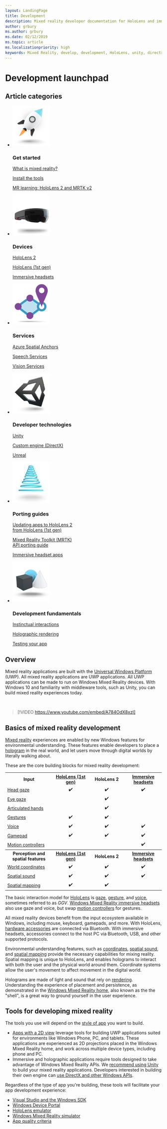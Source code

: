 ```yaml
---
layout: LandingPage
title: Development
description: Mixed reality developer documentation for HoloLens and immersive headsets.
author: grbury
ms.author: grbury
ms.date: 02/12/2019
ms.topic: article
ms.localizationpriority: high
keywords: Mixed Reality, develop, development, HoloLens, unity, directx
---
```


# Development launchpad

## Article categories


<ul class="panelContent cardsF">
    <li>
        <div class="cardSize">
            <div class="cardPadding">
                <div class="card">
                    <div class="cardImageOuter">
                        <div class="cardImage">
                            <img src="images/GetStartedIcon.png" alt="Get started icon">
                        </div>
                    </div>
                    <div class="cardText">
                        <h3>Get started</h3>
                        <p>
                            <a href="mixed-reality.md">What is mixed reality?</a>
                        </p>
                        <p>
                            <a href="install-the-tools.md">Install the tools</a>
                        </p>
                        <p>
                            <a href="mrlearning-base-ch1.md">MR learning: HoloLens 2 and MRTK v2</a>
                        </p>
                    </div>
                </div>
            </div>
        </div>
    </li>
        <li>
        <div class="cardSize">
            <div class="cardPadding">
                <div class="card">
                    <div class="cardImageOuter">
                        <div class="cardImage">
                            <img src="images/HoloLens_Icon_120x130.png" alt="Devices icon">
                        </div>
                    </div>
                    <div class="cardText">
                        <h3>Devices</h3>
                          <p>
                            <a href="https://www.microsoft.com/hololens/hardware" target="_blank">HoloLens 2</a>
                        </p>
                        <p>
                            <a href="hololens-hardware-details.md">HoloLens (1st gen)</a>
                        </p>
                        <p>
                            <a href="immersive-headset-hardware-details.md">Immersive headsets</a>
                        </p>
                    </div>
                </div>
            </div>
        </div>
    </li>
    <li>
        <div class="cardSize">
            <div class="cardPadding">
                <div class="card">
                    <div class="cardImageOuter">
                        <div class="cardImage">
                            <img src="images/AzureSpatialAnchors_Icon_120x130.png" alt="Azure Spatial Anchors icon">
                        </div>
                    </div>
                    <div class="cardText">
                        <h3>Services</h3>
                        <p>
                            <a href="https://docs.microsoft.com/azure/spatial-anchors" target="_blank">Azure Spatial Anchors</a>
                        </p>
                        <p>
                            <a href="https://docs.microsoft.com/azure/cognitive-services/speech-service/" target="_blank">Speech Services</a>
                        </p>
                        <p>
                            <a href="https://docs.microsoft.com/azure/cognitive-services/computer-vision/" target="_blank">Vision Services</a>
                        </p>
                    </div>
                </div>
            </div>
        </div>
    </li>
    <li>
        <div class="cardSize">
            <div class="cardPadding">
                <div class="card">
                    <div class="cardImageOuter">
                        <div class="cardImage">
                            <img src="images/Unity_Icon_120x130.png" alt="Developer techologies icon">
                        </div>
                    </div>
                    <div class="cardText">
                        <h3>Developer technologies</h3>
                        <p>
                            <a href="unity-development-overview.md">Unity</a>
                        </p>
                        <p>
                            <a href="directx-development-overview.md">Custom engine (DirectX)</a>
                        </p>
                        <p>
                            <a href="https://www.unrealengine.com/en-US/blog/unreal-engine-4-support-for-hololens-2-released-in-early-access">Unreal</a>
                        </p>                
                    </div>
                </div>
            </div>
        </div>
    </li>
    <li>
        <div class="cardSize">
            <div class="cardPadding">
                <div class="card">
                    <div class="cardImageOuter">
                        <div class="cardImage">
                            <img src="images/PortingGuides-icon_120x130.png" alt="Porting guides icon">
                        </div>
                    </div>
                    <div class="cardText">
                        <h3>Porting guides</h3>
                        <p>
                            <a href="mrtk-porting-guide.md">Updating apps to HoloLens 2<br>from HoloLens (1st gen)</a>
                        </p>
                        <p>
                            <a href="https://microsoft.github.io/MixedRealityToolkit-Unity/Documentation/HTKToMRTKPortingGuide.html">Mixed Reality Toolkit (MRTK)<br>API porting guide</a>
                        </p>
                        <p>
                            <a href="porting-guides.md">Immersive headset apps</a>
                        </p>
                    </div>
                </div>
            </div>
        </div>
    </li>
    <li>
        <div class="cardSize">
            <div class="cardPadding">
                <div class="card">
                    <div class="cardImageOuter">
                        <div class="cardImage">
                            <img src="images/App_patterns_Icon_120x130.png" alt="Development fundamentals icon">
                        </div>
                    </div>
                    <div class="cardText">
                        <h3>Development fundamentals</h3>
                        <p>
                            <a href="Interaction-fundamentals.md">Instinctual interactions</a>
                        </p>
                        <p>
                            <a href="rendering.md">Holographic rendering</a>
                        </p>
                         <p>
                            <a href="testing-your-app-on-hololens.md">Testing your app</a>
                        </p>                    
                    </div>
                </div>
            </div>
        </div>
    </li>    
</ul>

## Overview

Mixed reality applications are built with the [Universal Windows Platform](https://dev.windows.com/getstarted) (UWP). All mixed reality applications are UWP applications. All UWP applications can be made to run on Windows Mixed Reality devices. With Windows 10 and familiarity with middleware tools, such as Unity, you can build mixed reality experiences today.

<br>

>[!VIDEO https://www.youtube.com/embed/A784OdX8xzI]

## Basics of mixed reality development

[Mixed reality](mixed-reality.md) experiences are enabled by new Windows features for environmental understanding. These features enable developers to place a [hologram](hologram.md) in the real world, and let users move through digital worlds by literally walking about. 

These are the core building blocks for mixed reality development:

<table>
<tr>
<th style="width:175px">Input</th><th style="width:125px; text-align: center;"><a href="hololens-hardware-details.md">HoloLens (1st gen)</a></th><th style="width:125px; text-align: center;">HoloLens 2</a></th><th style="width:125px; text-align: center;"> <a href="immersive-headset-hardware-details.md">Immersive headsets</a></th>
</tr><tr>
<td> <a href="gaze-and-commit.md">Head gaze</a></td><td style="text-align: center;">✔️</td><td style="text-align: center;">✔️</td><td style="text-align: center;">✔️</td>
</tr><tr>
<td> <a href="gaze-and-commit.md">Eye gaze</a></td><td></td><td style="text-align: center;">✔️</td><td></td>
</tr><tr>
 <td> <a href="gestures.md">Articulated hands</a></td><td></td><td style="text-align: center;">✔️</td><td></td>
</tr><tr>
<td> <a href="gestures.md">Gestures</a></td><td style="text-align: center;">✔️</td><td style="text-align: center;">✔️</td><td></td>
</tr><tr>
<td> <a href="voice-input.md">Voice</a></td><td style="text-align: center;">✔️</td><td style="text-align: center;">✔️</td><td style="text-align: center;">✔️</td>
</tr><tr>
<td> <a href="hardware-accessories.md">Gamepad</a></td><td style="text-align: center;">✔️</td><td style="text-align: center;">✔️</td><td style="text-align: center;">✔️</td>
</tr><tr>
<td> <a href="motion-controllers.md">Motion controllers</a></td><td></td><td></td><td style="text-align: center;">✔️</td>
</tr><tr>
<th style="width:175px">Perception and spatial features</th><th style="width:125px; text-align: center;"><a href="hololens-hardware-details.md">HoloLens (1st gen)</a></th><th style="width:125px; text-align: center;">HoloLens 2</a></th><th style="width:125px; text-align: center;"> <a href="immersive-headset-hardware-details.md">Immersive headsets</a></th>
</tr><tr>
<td> <a href="coordinate-systems.md">World coordinates</a></td><td style="text-align: center;">✔️</td><td style="text-align: center;">✔️</td><td style="text-align: center;">✔️</td>
</tr><tr>
<td> <a href="spatial-sound.md">Spatial sound</a></td><td style="text-align: center;">✔️</td><td style="text-align: center;">✔️</td><td style="text-align: center;">✔️</td>
</tr><tr>
<td> <a href="spatial-mapping.md">Spatial mapping</a></td><td style="text-align: center;">✔️</td><td style="text-align: center;">✔️</td><td></td>
</tr>
</table>



The basic interaction model for [HoloLens](hololens-hardware-details.md) is [gaze](gaze-and-commit.md), [gesture](gestures.md), and [voice](voice-input.md), sometimes referred to as *GGV*. [Windows Mixed Reality immersive headsets](immersive-headset-hardware-details.md) also use gaze and voice, but swap [motion controllers](motion-controllers.md) for gestures.

All mixed reality devices benefit from the input ecosystem available in Windows, including mouse, keyboard, gamepads, and more. With HoloLens, [hardware accessories](hardware-accessories.md) are connected via Bluetooth. With immersive headsets, accessories connect to the host PC via Bluetooth, USB, and other supported protocols.

Environmental understanding features, such as [coordinates](coordinate-systems.md), [spatial sound](spatial-sound.md), and [spatial mapping](spatial-mapping.md) provide the necessary capabilities for mixing reality. Spatial mapping is unique to HoloLens, and enables holograms to interact with both the user and the physical world around them. Coordinate systems allow the user's movement to affect movement in the digital world.

Holograms are made of light and sound that rely on [rendering](rendering.md). Understanding the experience of placement and persistence, as demonstrated in the [Windows Mixed Reality home](navigating-the-windows-mixed-reality-home.md), also known as the the "shell", is a great way to ground yourself in the user experience.

## Tools for developing mixed reality

The tools you use will depend on the [style of app](app-views.md) you want to build.
* [Apps with a 2D view](building-2d-apps.md) leverage tools for building UWP applications suited for environments like Windows Phone, PC, and tablets. These applications are experienced as 2D projections placed in the Windows Mixed Reality home, and work across multiple device types, including phone and PC.
* Immersive and holographic applications require tools designed to take advantage of Windows Mixed Reality APIs. We [recommend using Unity](unity-development-overview.md) to build your mixed reality applications. Developers interested in building their own engine can [use DirectX and other Windows APIs](directx-development-overview.md).

Regardless of the type of app you're building, these tools will facilitate your app development experience:
* [Visual Studio and the Windows SDK](using-visual-studio.md)
* [Windows Device Portal](using-the-windows-device-portal.md)
* [HoloLens emulator](using-the-hololens-emulator.md)
* [Windows Mixed Reality simulator](using-the-windows-mixed-reality-simulator.md)
* [App quality criteria](app-quality-criteria.md)

